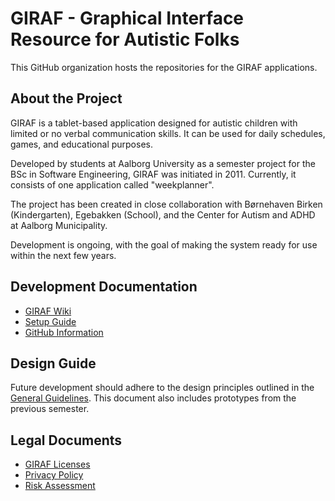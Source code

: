 # GIRAF - Graphical Interface Resource for Autistic Folks

This GitHub organization hosts the repositories for the GIRAF applications.

## About the Project

GIRAF is a tablet-based application designed for autistic children with limited or no verbal communication skills. It can be used for daily schedules, games, and educational purposes.

Developed by students at Aalborg University as a semester project for the BSc in Software Engineering, GIRAF was initiated in 2011. Currently, it consists of one application called "weekplanner".

The project has been created in close collaboration with Børnehaven Birken (Kindergarten), Egebakken (School), and the Center for Autism and ADHD at Aalborg Municipality.

Development is ongoing, with the goal of making the system ready for use within the next few years.

## Development Documentation

- [GIRAF Wiki](https://aau-giraf.github.io/wiki/)
- [Setup Guide](https://aau-giraf.github.io/wiki/Setup/Index/)
- [GitHub Information](https://github.com/aau-giraf/.github/blob/main/wiki/about/github.md)

## Design Guide

Future development should adhere to the design principles outlined in the [General Guidelines](https://github.com/aau-giraf/.github/blob/main/wiki/design_guide/general.md). This document also includes prototypes from the previous semester.

## Legal Documents

- [GIRAF Licenses](https://github.com/aau-giraf/.github/blob/main/wiki/legal/licenses.md)
- [Privacy Policy](https://github.com/aau-giraf/.github/blob/main/wiki/legal/privacy_licenses.md)
- [Risk Assessment](https://github.com/aau-giraf/.github/blob/main/wiki/legal/risk_assessment.md)
